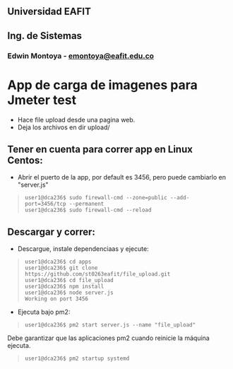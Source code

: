 ## Universidad EAFIT
## Ing. de Sistemas
### Edwin Montoya - emontoya@eafit.edu.co

# App de carga de imagenes para Jmeter test

* Hace file upload desde una pagina web.
* Deja los archivos en dir upload/

## Tener en cuenta para correr app en Linux Centos:

* Abrir el puerto de la app, por default es 3456, pero puede cambiarlo en "server.js"

>     user1@dca236$ sudo firewall-cmd --zone=public --add-port=3456/tcp --permanent
>     user1@dca236$ sudo firewall-cmd --reload

## Descargar y correr:

* Descargue, instale dependenciaas y ejecute:

>     user1@dca236$ cd apps
>     user1@dca236$ git clone https://github.com/st0263eafit/file_upload.git
>     user1@dca236$ cd file_upload
>     user1@dca236$ npm install
>     user1@dca236$ node server.js
>     Working on port 3456

* Ejecuta bajo pm2:

>     user1@dca236$ pm2 start server.js --name "file_upload"

Debe garantizar que las aplicaciones pm2 cuando reinicie la máquina ejecuta.

>     user1@dca236$ pm2 startup systemd
